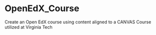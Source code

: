 # OpenEdX_Course
Create an Open EdX course using content aligned to a CANVAS Course utilized at Virginia Tech
